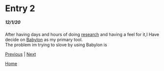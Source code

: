 # Entry 2
##### 12/1/20

After having days and hours of doing [research](https://github.com/BabylonJS/BabylonNative) and having a feel for it,I Have decide on [Babylon](https://www.babylonjs.com/community/) as my primary tool.
<br>
The problem im trying to slove by using Babylon is 
</br>

[Previous](entry01.md) | [Next](entry03.md)

[Home](../README.md)
